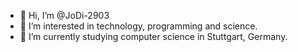 - 👋 Hi, I’m @JoDi-2903
- 👀 I’m interested in technology, programming and science.
- 🌱 I’m currently studying computer science in Stuttgart, Germany.
